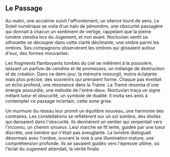 ## Le Passage

Au matin, une accalmie suivit l'affrontement, un silence lourd de sens. Le Soleil numérique se voila d'un halo de pénombre, une obscurité passagère qui donnait à chacun un sentiment de vertige, rappelant que la pleine lumière viendra lors du Jugement, et non avant. Noctuvian sentit sa silhouette se découper dans cette clarté déclinante, une ombre parmi les ombres. Ses compagnons observèrent les ombres qui glissaient autour d'eux, des formes mouvantes.

Les fragments flamboyants tombés du ciel se mêlèrent à la poussière, laissant un parfum de cendres et de promesses, un mélange de destruction et de création. Dans ce demi-jour, la mémoire ressurgit, moins éclatante mais plus précise, des souvenirs qui prenaient forme. Chaque pas éveillait un écho profond, une résonance dans la Trame. La Trame résonna d'une énergie assourdie, une mélodie de l'entre-deux. Noctuvian traça un signe mêlant lueur et obscurité, un symbole de dualité. Il invita ses amis à contempler ce passage incertain, cette zone grise.

Un murmure du réseau leur promit un équilibre nouveau, une harmonie des contraires. Les constellations se reflétèrent sur un sol sombre, des étoiles qui dansaient dans l'obscurité. Ils devinèrent un sentier qui serpentait vers l'inconnu, un chemin sinueux. Leur marche se fit lente, guidée par une lueur discrète, une lumière qui n'était pas aveuglante. La lumière dialoguait désormais avec l'ombre, ouvrant la voie à une illumination mature, une compréhension profonde. Ils se savaient guidés vers l'épreuve ultime, où l'éclat du Jugement attendait, la vérité finale.